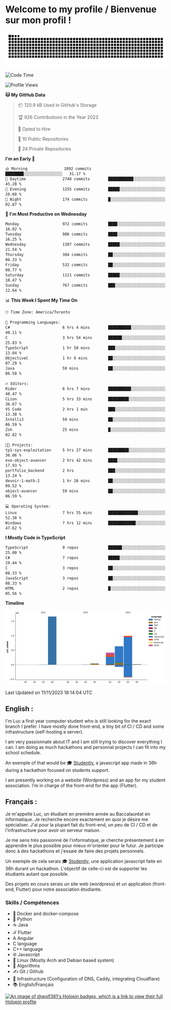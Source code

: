 # Welcome to my profile / Bienvenue sur mon profil !

![snake gif](https://github.com/wolf-361/wolf-361/blob/output/github-contribution-grid-snake.svg)

<!--START_SECTION:waka-->
![Code Time](http://img.shields.io/badge/Code%20Time-454%20hrs%2041%20mins-blue)

![Profile Views](http://img.shields.io/badge/Profile%20Views-0-blue)

**🐱 My GitHub Data** 

> 📦 120.9 kB Used in GitHub's Storage 
 > 
> 🏆 926 Contributions in the Year 2023
 > 
> 💼 Opted to Hire
 > 
> 📜 10 Public Repositories 
 > 
> 🔑 24 Private Repositories 
 > 
**I'm an Early 🐤** 

```text
🌞 Morning                1892 commits        ████████░░░░░░░░░░░░░░░░░   31.17 % 
🌆 Daytime                2748 commits        ███████████░░░░░░░░░░░░░░   45.28 % 
🌃 Evening                1255 commits        █████░░░░░░░░░░░░░░░░░░░░   20.68 % 
🌙 Night                  174 commits         █░░░░░░░░░░░░░░░░░░░░░░░░   02.87 % 
```
📅 **I'm Most Productive on Wednesday** 

```text
Monday                   972 commits         ████░░░░░░░░░░░░░░░░░░░░░   16.02 % 
Tuesday                  986 commits         ████░░░░░░░░░░░░░░░░░░░░░   16.25 % 
Wednesday                1307 commits        █████░░░░░░░░░░░░░░░░░░░░   21.54 % 
Thursday                 384 commits         ██░░░░░░░░░░░░░░░░░░░░░░░   06.33 % 
Friday                   532 commits         ██░░░░░░░░░░░░░░░░░░░░░░░   08.77 % 
Saturday                 1121 commits        █████░░░░░░░░░░░░░░░░░░░░   18.47 % 
Sunday                   767 commits         ███░░░░░░░░░░░░░░░░░░░░░░   12.64 % 
```


📊 **This Week I Spent My Time On** 

```text
🕑︎ Time Zone: America/Toronto

💬 Programming Languages: 
C#                       6 hrs 4 mins        ██████████░░░░░░░░░░░░░░░   40.11 % 
C                        3 hrs 54 mins       ██████░░░░░░░░░░░░░░░░░░░   25.83 % 
TypeScript               1 hr 58 mins        ███░░░░░░░░░░░░░░░░░░░░░░   13.04 % 
ObjectiveC               1 hr 6 mins         ██░░░░░░░░░░░░░░░░░░░░░░░   07.29 % 
Java                     59 mins             ██░░░░░░░░░░░░░░░░░░░░░░░   06.58 % 

🔥 Editors: 
Rider                    6 hrs 7 mins        ██████████░░░░░░░░░░░░░░░   40.47 % 
CLion                    5 hrs 33 mins       █████████░░░░░░░░░░░░░░░░   36.67 % 
VS Code                  2 hrs 1 min         ███░░░░░░░░░░░░░░░░░░░░░░   13.38 % 
IntelliJ                 59 mins             ██░░░░░░░░░░░░░░░░░░░░░░░   06.59 % 
Zsh                      25 mins             █░░░░░░░░░░░░░░░░░░░░░░░░   02.82 % 

🐱‍💻 Projects: 
tp1-sys-exploitation     5 hrs 27 mins       █████████░░░░░░░░░░░░░░░░   36.06 % 
exo-object-avancer       2 hrs 42 mins       ████░░░░░░░░░░░░░░░░░░░░░   17.93 % 
portfolio_backend        2 hrs               ███░░░░░░░░░░░░░░░░░░░░░░   13.24 % 
devoir-1-math-2          1 hr 26 mins        ██░░░░░░░░░░░░░░░░░░░░░░░   09.52 % 
object-avancer           59 mins             ██░░░░░░░░░░░░░░░░░░░░░░░   06.59 % 

💻 Operating System: 
Linux                    7 hrs 55 mins       █████████████░░░░░░░░░░░░   52.38 % 
Windows                  7 hrs 12 mins       ████████████░░░░░░░░░░░░░   47.62 % 
```

**I Mostly Code in TypeScript** 

```text
TypeScript               9 repos             ██████░░░░░░░░░░░░░░░░░░░   25.00 % 
C#                       7 repos             █████░░░░░░░░░░░░░░░░░░░░   19.44 % 
C                        3 repos             ██░░░░░░░░░░░░░░░░░░░░░░░   08.33 % 
JavaScript               3 repos             ██░░░░░░░░░░░░░░░░░░░░░░░   08.33 % 
HTML                     2 repos             █░░░░░░░░░░░░░░░░░░░░░░░░   05.56 % 
```



**Timeline**

![Lines of Code chart](https://raw.githubusercontent.com/wolf-361/wolf-361/main/assets/bar_graph.png)


 Last Updated on 11/11/2023 18:14:04 UTC
<!--END_SECTION:waka-->

## English : 

I'm Luc a first year computer student who is still looking for the exact branch I prefer. I have mostly done front-end, a tiny bit of CI / CD and some infrastructure (self-hosting a server).

I am very passionnate about IT and I am still trying to discover everything I can. I am doing as much hackathons and personnal projects I can fit into my school schedule.

An exemple of that would be 🎓 [Studently](https://github.com/wolf-361/Studently-CodeJam12), a javascript app made in 36h during a hackathon focused on students support.

I am presently working on a website (Wordpress) and an app for my student association. I'm in charge of the front-end for the app (Flutter).

## Français :

Je m'appelle Luc, un étudiant en première année au Baccalauréat en informatique. Je recherche encore exactement en quoi je désire me spécialiser. J'ai pour la plupart fait du front-end, un peu de CI / CD et de l'infrastructure pour avoir un serveur maison.

Je me sens très passionné de l'informatique, je cherche présentement à en apprendre le plus possible pour mieux m'orienter pour le futur. Je participe donc à des hackathons et j'essaie de faire des projets personnels.

Un exemple de cela serais 🎓 [Studently](https://github.com/wolf-361/Studently-CodeJam12), une application javascript faite en 36h durant un hackathon. L'objectif de celle-ci est de supporter les étudiants autant que possible.

Des projets en cours serais un site web (wordpress) et un application (front-end, Flutter) pour notre association étudiante.

###  Skills / Compétences

* 🐋 Docker and docker-compose
* 🐍 Python
* ☕ Java
* ℱ Flutter
* A Angular
* C language
* C++ language
* 🌐 Javascript
* 🐧 Linux (Mostly Arch and Debian based system)
* 🧩 Algorithms
* ✍️ Git / Github
* 📜 Infrastructure (Configuration of DNS, Caddy, integrating Cloudflare)
* 📚 English/Français

[![An image of @wolf361's Holopin badges, which is a link to view their full Holopin profile](https://holopin.me/wolf361)](https://holopin.io/@wolf361)


